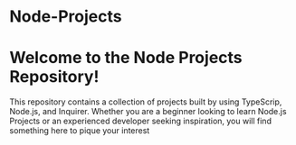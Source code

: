 # Node-Projects
# Welcome to the Node Projects Repository!
This repository contains a collection of projects built by using TypeScrip, Node.js, and Inquirer.
Whether you are a beginner looking to learn Node.js Projects or an experienced developer seeking inspiration,
you will find something here to pique your interest

